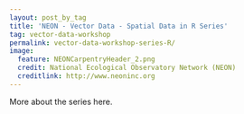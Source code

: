 ```yaml
---
layout: post_by_tag
title: 'NEON - Vector Data - Spatial Data in R Series'
tag: vector-data-workshop
permalink: vector-data-workshop-series-R/
image:
  feature: NEONCarpentryHeader_2.png
  credit: National Ecological Observatory Network (NEON)
  creditlink: http://www.neoninc.org
---
```


More about the series here.
